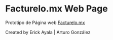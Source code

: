 # Facturelo.mx Web Page

Prototipo de Página web [Facturelo.mx](https://facturelo.mx)

Created by Erick Ayala | Arturo González